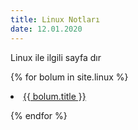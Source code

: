 ```yaml
---
title: Linux Notları
date: 12.01.2020
---
```


Linux ile ilgili sayfa dır


{% for bolum in site.linux %}

<li><a href="{{ bolum.url }}">{{ bolum.title }}</a></li>

{% endfor %}
